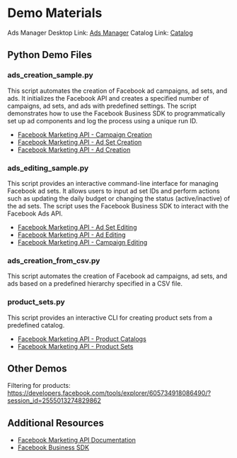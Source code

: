 # Demo Materials

Ads Manager Desktop Link: [Ads Manager](https://adsmanager.prod.facebook.com/adsmanager/manage/campaigns?act=1134228914467584&business_id=167393889361823&nav_entry_point=cm_redirect&nav_source=intern#)
Catalog Link: [Catalog](https://business.facebook.com/commerce/catalogs/1356167525542442/products?business_id=167393889361823)

## Python Demo Files

### ads_creation_sample.py
This script automates the creation of Facebook ad campaigns, ad sets, and ads. It initializes the Facebook API and creates a specified number of campaigns, ad sets, and ads with predefined settings. The script demonstrates how to use the Facebook Business SDK to programmatically set up ad components and log the process using a unique run ID.

- [Facebook Marketing API - Campaign Creation](https://developers.facebook.com/docs/marketing-api/reference/ad-account/campaigns/)
- [Facebook Marketing API - Ad Set Creation](https://developers.facebook.com/docs/marketing-api/reference/ad-account/adsets/)
- [Facebook Marketing API - Ad Creation](https://developers.facebook.com/docs/marketing-api/reference/ad-account/ads/)

### ads_editing_sample.py
This script provides an interactive command-line interface for managing Facebook ad sets. It allows users to input ad set IDs and perform actions such as updating the daily budget or changing the status (active/inactive) of the ad sets. The script uses the Facebook Business SDK to interact with the Facebook Ads API.
- [Facebook Marketing API - Ad Set Editing](https://developers.facebook.com/docs/marketing-api/reference/ad-campaign/)
- [Facebook Marketing API - Ad Editing](https://developers.facebook.com/docs/marketing-api/reference/ad/)
- [Facebook Marketing API - Campaign Editing](https://developers.facebook.com/docs/marketing-api/reference/ad-campaign-group/)

### ads_creation_from_csv.py
This script automates the creation of Facebook ad campaigns, ad sets, and ads based on a predefined hierarchy specified in a CSV file.

### product_sets.py
This script provides an interactive CLI for creating product sets from a predefined catalog.

- [Facebook Marketing API - Product Catalogs](https://developers.facebook.com/docs/marketing-api/catalog-management/)
- [Facebook Marketing API - Product Sets](https://developers.facebook.com/docs/marketing-api/reference/product-set/)

## Other Demos
Filtering for products: https://developers.facebook.com/tools/explorer/605734918086490/?session_id=2555013274829862

## Additional Resources

- [Facebook Marketing API Documentation](https://developers.facebook.com/docs/marketing-apis/)
- [Facebook Business SDK](https://developers.facebook.com/docs/business-sdk/)
